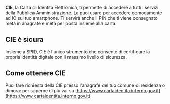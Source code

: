 **CIE**, la Carta di Identità Elettronica, ti permette di accedere a tutti i servizi della Pubblica Amministrazione. La puoi usare per accedere comodamente ad IO sul tuo smartphone. Ti servirà anche il PIN che ti viene consegnato metà in anagrafe e metà per posta insieme alla carta.

## CIE è sicura

Insieme a SPID, CIE è l'unico strumento che consente di certificare la propria identità digitale con il massimo livello di sicurezza.

## Come ottenere CIE

Puoi fare richiesta della CIE presso l'anagrafe del tuo comune di residenza o dimora: per saperne di più vai su [https://www.cartaidentita.interno.gov.it](https://www.cartaidentita.interno.gov.it)
